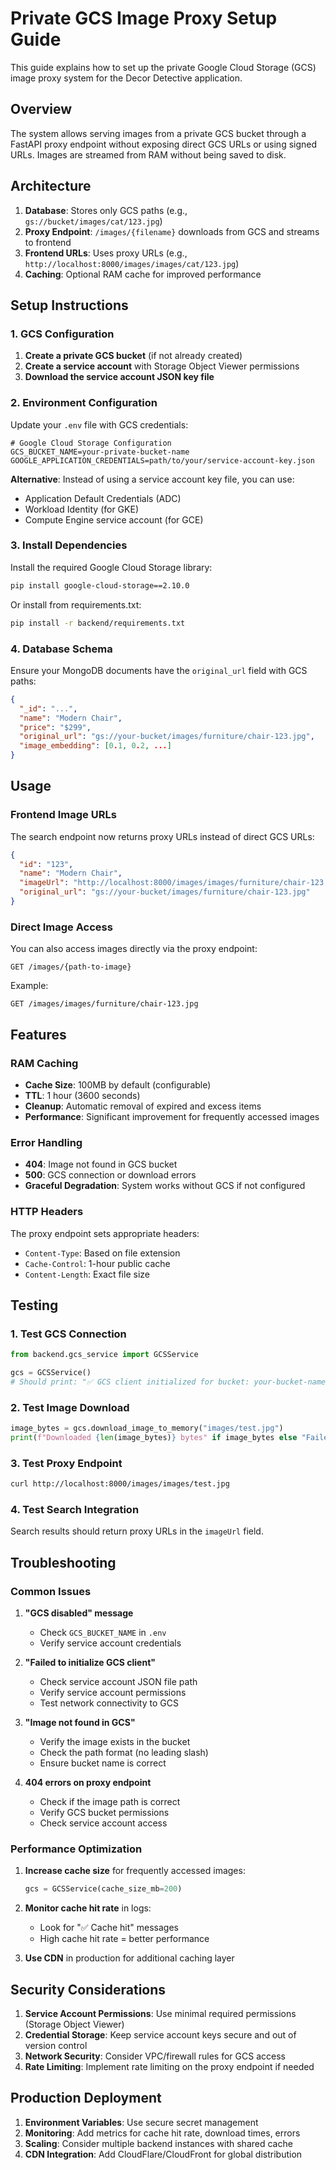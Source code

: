 # Private GCS Image Proxy Setup Guide

This guide explains how to set up the private Google Cloud Storage (GCS) image proxy system for the Decor Detective application.

## Overview

The system allows serving images from a private GCS bucket through a FastAPI proxy endpoint without exposing direct GCS URLs or using signed URLs. Images are streamed from RAM without being saved to disk.

## Architecture

1. **Database**: Stores only GCS paths (e.g., `gs://bucket/images/cat/123.jpg`)
2. **Proxy Endpoint**: `/images/{filename}` downloads from GCS and streams to frontend
3. **Frontend URLs**: Uses proxy URLs (e.g., `http://localhost:8000/images/images/cat/123.jpg`)
4. **Caching**: Optional RAM cache for improved performance

## Setup Instructions

### 1. GCS Configuration

1. **Create a private GCS bucket** (if not already created)
2. **Create a service account** with Storage Object Viewer permissions
3. **Download the service account JSON key file**

### 2. Environment Configuration

Update your `.env` file with GCS credentials:

```env
# Google Cloud Storage Configuration
GCS_BUCKET_NAME=your-private-bucket-name
GOOGLE_APPLICATION_CREDENTIALS=path/to/your/service-account-key.json
```

**Alternative**: Instead of using a service account key file, you can use:
- Application Default Credentials (ADC)
- Workload Identity (for GKE)
- Compute Engine service account (for GCE)

### 3. Install Dependencies

Install the required Google Cloud Storage library:

```bash
pip install google-cloud-storage==2.10.0
```

Or install from requirements.txt:

```bash
pip install -r backend/requirements.txt
```

### 4. Database Schema

Ensure your MongoDB documents have the `original_url` field with GCS paths:

```json
{
  "_id": "...",
  "name": "Modern Chair",
  "price": "$299",
  "original_url": "gs://your-bucket/images/furniture/chair-123.jpg",
  "image_embedding": [0.1, 0.2, ...]
}
```

## Usage

### Frontend Image URLs

The search endpoint now returns proxy URLs instead of direct GCS URLs:

```json
{
  "id": "123",
  "name": "Modern Chair",
  "imageUrl": "http://localhost:8000/images/images/furniture/chair-123.jpg",
  "original_url": "gs://your-bucket/images/furniture/chair-123.jpg"
}
```

### Direct Image Access

You can also access images directly via the proxy endpoint:

```
GET /images/{path-to-image}
```

Example:
```
GET /images/images/furniture/chair-123.jpg
```

## Features

### RAM Caching

- **Cache Size**: 100MB by default (configurable)
- **TTL**: 1 hour (3600 seconds)
- **Cleanup**: Automatic removal of expired and excess items
- **Performance**: Significant improvement for frequently accessed images

### Error Handling

- **404**: Image not found in GCS bucket
- **500**: GCS connection or download errors
- **Graceful Degradation**: System works without GCS if not configured

### HTTP Headers

The proxy endpoint sets appropriate headers:
- `Content-Type`: Based on file extension
- `Cache-Control`: 1-hour public cache
- `Content-Length`: Exact file size

## Testing

### 1. Test GCS Connection

```python
from backend.gcs_service import GCSService

gcs = GCSService()
# Should print: "✅ GCS client initialized for bucket: your-bucket-name"
```

### 2. Test Image Download

```python
image_bytes = gcs.download_image_to_memory("images/test.jpg")
print(f"Downloaded {len(image_bytes)} bytes" if image_bytes else "Failed")
```

### 3. Test Proxy Endpoint

```bash
curl http://localhost:8000/images/images/test.jpg
```

### 4. Test Search Integration

Search results should return proxy URLs in the `imageUrl` field.

## Troubleshooting

### Common Issues

1. **"GCS disabled" message**
   - Check `GCS_BUCKET_NAME` in `.env`
   - Verify service account credentials

2. **"Failed to initialize GCS client"**
   - Check service account JSON file path
   - Verify service account permissions
   - Test network connectivity to GCS

3. **"Image not found in GCS"**
   - Verify the image exists in the bucket
   - Check the path format (no leading slash)
   - Ensure bucket name is correct

4. **404 errors on proxy endpoint**
   - Check if the image path is correct
   - Verify GCS bucket permissions
   - Check service account access

### Performance Optimization

1. **Increase cache size** for frequently accessed images:
   ```python
   gcs = GCSService(cache_size_mb=200)
   ```

2. **Monitor cache hit rate** in logs:
   - Look for "✅ Cache hit" messages
   - High cache hit rate = better performance

3. **Use CDN** in production for additional caching layer

## Security Considerations

1. **Service Account Permissions**: Use minimal required permissions (Storage Object Viewer)
2. **Credential Storage**: Keep service account keys secure and out of version control
3. **Network Security**: Consider VPC/firewall rules for GCS access
4. **Rate Limiting**: Implement rate limiting on the proxy endpoint if needed

## Production Deployment

1. **Environment Variables**: Use secure secret management
2. **Monitoring**: Add metrics for cache hit rate, download times, errors
3. **Scaling**: Consider multiple backend instances with shared cache
4. **CDN Integration**: Add CloudFlare/CloudFront for global distribution
